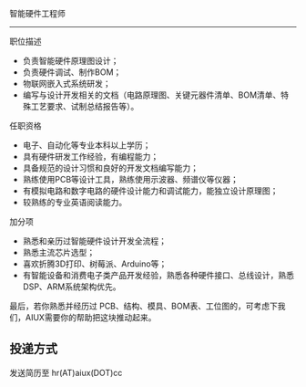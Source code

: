 智能硬件工程师

----------------------

职位描述

-	负责智能硬件原理图设计；
-	负责硬件调试、制作BOM；
-	物联网嵌入式系统研发；
-	编写与设计开发相关的文档（电路原理图、关键元器件清单、BOM清单、特殊工艺要求、试制总结报告等）。

任职资格

-	电子、自动化等专业本科以上学历；
-	具有硬件研发工作经验，有编程能力；
-	具备规范的设计习惯和良好的开发文档编写能力；
-	熟练使用PCB等设计工具，熟练使用示波器、频谱仪等仪器；
-	有模拟电路和数字电路的硬件设计能力和调试能力，能独立设计原理图；
-	较熟练的专业英语阅读能力。

加分项

- 熟悉和亲历过智能硬件设计开发全流程；
-	熟悉主流芯片选型；
-	喜欢折腾3D打印、树莓派、Arduino等；
-	有智能设备和消费电子类产品开发经验，熟悉各种硬件接口、总线设计，熟悉DSP、ARM系统架构优先。

最后，若你熟悉并经历过 PCB、结构、模具、BOM表、工位图的，可考虑下我们，AIUX需要你的帮助把这块推动起来。

投递方式
--------

发送简历至 hr(AT)aiux(DOT)cc

